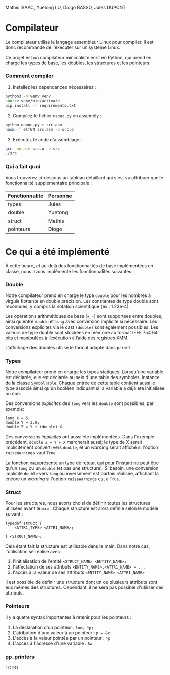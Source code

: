 Mathis ISAAC, Yuetong LU, Diogo BASSO, Jules DUPONT

# Compilateur

Le compilateur utilise le langage assembleur Linux pour compiler. Il est donc
recommandé de l'exécuter sur un système Linux.

Ce projet est un compilateur minimaliste écrit en Python, qui prend en charge
les types de base, les doubles, les structures et les pointeurs.

### Comment compiler

1. Installez les dépendances nécessaires :

```bash
python3 -m venv venv
source venv/bin/activate
pip install -r requirements.txt
```

2. Compilez le fichier `nanoc.py` en assembly :

```bash
python nanoc.py > src.asm 
nasm -f elf64 src.asm -o src.o
```

3. Exécutez le code d'assemblage :

```bash
gcc -no-pie src.o -o src
./src
```

### Qui a fait quoi

Vous trouverez ci-dessous un tableau détaillant qui s'est vu attribuer quelle
fonctionnalité supplémentaire principale :

| Fonctionnalité | Personne |
| -------------- | -------- |
| types          | Jules    |
| double         | Yuetong  |
| struct         | Mathis   |
| pointeurs      | Diogo    |

# Ce qui a été implémenté

À cette heure, et au-delà des fonctionnalités de base implémentées en classe, nous avons implémenté les fonctionnalités suivantes :


### Double

Notre compilateur prend en charge le type `double` pour les nombres à virgule flottante en double précision. Les constantes de type double sont reconnues, y compris la notation scientifique (ex : 1.23e-4). 

Les opérations arithmétiques de base (`+`, `-`) sont supportées entre doubles, ainsi qu'entre `double` et `long` avec conversion implicite si nécessaire. Les conversions explicites via le cast `(double)` sont également possibles. Les valeurs de type double sont stockées en mémoire au format IEEE 754 64 bits et manipulées à l’exécution à l’aide des registres XMM. 

L’affichage des doubles utilise le format adapté dans `printf`.


### Types

Notre compilateur prend en charge les types statiques. Lorsqu'une variable est déclarée, elle est déclarée au sein d'une table des symboles, instance de la classe `SymbolTable`. Chaque entrée de cette table contient aussi le type associé ainsi qu'un booléen indiquant si la variable a déjà été initialisée ou non.

Des conversions _explicites_ des `long` vers les `double` sont possibles, par exemple:
```
long X = 5;
double Y = 3.0;
double Z = Y + (double) X;
```

Des conversions _implicites_ ont aussi été implémentées. Dans l'exemple précédent, `double Z = Y + X` marcherait aussi; le type de X serait implicitement converti vers `double`, et un _warning_ serait affiché si l'option `raiseWarnings` vaut `True`.

La fonction `main`présente un type de retour, qui pour l'instant ne peut être qu'un `long` ou un `double` (et pas une structure). Si besoin, une conversion implicite `double` vers `long` ou inversement est parfois réalisée, affichant là encore un _warning_ si l'option `raiseWarnings` est à `True`.


### Struct

Pour les structures, nous avons choisi de définir toutes les structures
utilisées avant le `main`. Chaque structure est alors définie selon le modèle
suivant :

```
typedef struct {
    <ATTR1_TYPE> <ATTR1_NAME>;
    ...
} <STRUCT_NAME>;
```

Cela étant fait la structure est utilisable dans le main. Dans notre cas,
l'utilisation se réalise avec :

1. l'initialisation de l'entité `<STRUCT_NAME> <ENTITY_NAME>;`
2. l'affectation de ses attributs `<ENTITY_NAME>.<ATTR1_NAME> = ...`
3. l'accès à la valeur de ses attributs `<ENTITY_NAME>.<ATTR1_NAME>`

Il est possible de définir une structure dont un ou plusieurs attributs sont eux
mêmes des structures. Cependant, il ne sera pas possible d'utiliser ces
attributs.

### Pointeurs

Il y a quatre syntax importantes à retenir pour les pointeurs :

1. La déclaration d'un pointeur : `long *p;`
2. L'atribution d'une valeur à un pointeur : `p = &x;`
3. L'accès à la valeur pointée par un pointeur : `*p`
4. L'accès à l'adresse d'une variable : `&x`

### pp_printers

TODO
